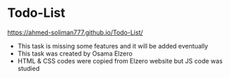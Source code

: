 # Todo-List
https://ahmed-soliman777.github.io/Todo-List/
 + This task is missing some features and it will be added eventually
 + This task was created by Osama Elzero
 + HTML & CSS codes were copied from Elzero website but JS code was studied
